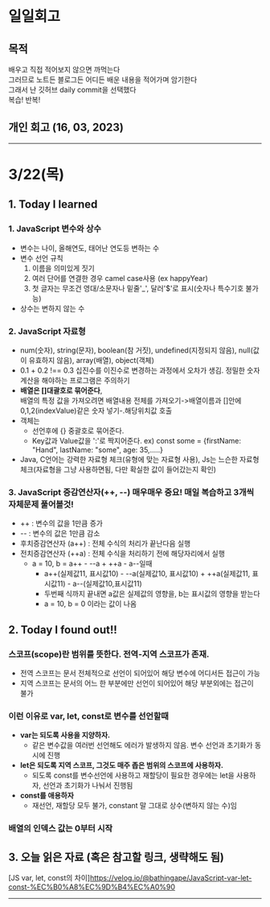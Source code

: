 # 일일회고

## 목적
배우고 직접 적어보지 않으면 까먹는다   
그러므로 노트든 블로그든 어디든 배운 내용을 적어가며 암기한다   
그래서 난 깃허브 daily commit을 선택했다   
복습! 반복!

## 개인 회고 (16, 03, 2023)

- - - -
# 3/22(목)

## 1. Today I learned
### 1. JavaScript 변수와 상수
 * 변수는 나이, 올해연도, 태어난 연도등 변하는 수
 * 변수 선언 규칙
    1. 이름을 의미있게 짓기
    2. 여러 단어를 연결한 경우 camel case사용 (ex happyYear)
    3. 첫 글자는 무조건 영대/소문자나 밑줄'\_', 달러'$'로 표시(숫자나 특수기호 불가능)
 * 상수는 변하지 않는 수

### 2. JavaScript 자료형
 * num(숫자), string(문자), boolean(참 거짓), undefined(지정되지 않음), null(값이 유효하지 않음), array(배열), object(객체)
 * 0.1 + 0.2 !== 0.3 십진수를 이진수로 변경하는 과정에서 오차가 생김. 정밀한 숫자 계산을 해야하는 프로그램은 주의하기
 * **배열은 []대괄호로 묶어준다**, <br>배열의 특정 값을 가져오려면 배열내용 전체를 가져오기->배열이름과 []안에 0,1,2(indexValue)같은 숫자 넣기-.해당위치값 호출
 * 객체는
    * 선언후에 {} 중괄호로 묶어준다.
    * Key값과 Value값을 ':'로 짝지어준다. ex) const some = {firstName: "Hand", lastName: "some", age: 35,.....}
 * Java, C언어는 강력한 자료형 체크(유형에 맞는 자료형 사용), Js는 느슨한 자료형 체크(자료형을 그냥 사용하면됨, 다만 확실한 값이 들어갔는지 확인)

### 3. JavaScript 증감연산자(++, --) 매우매우 중요! 매일 복습하고 3개씩 자체문제 풀어볼것!
 * ++ : 변수의 값을 1만큼 증가
 * -- : 변수의 값은 1만큼 감소
 * 후치증감연산자 (a++) : 전체 수식의 처리가 끝난다음 실행
 * 전치증감연산자 (++a) : 전체 수식을 처리하기 전에 해당자리에서 실행
     * a = 10, b = a++ - --a + ++a - a--일때
       * a++(실제값11, 표시값10) - --a(실제값10, 표시값10) + ++a(실제값11, 표시값11) - a--(실제값10,표시값11)
       * 두번째 식까지 끝내면 a값은 실제값의 영향을, b는 표시값의 영향을 받는다
       * a = 10, b = 0 이라는 값이 나옴

## 2. Today I found out!!<br>
### 스코프(scope)란 범위를 뜻한다. 전역-지역 스코프가 존재.
  *  전역 스코프는 문서 전체적으로 선언이 되어있어 해당 변수에 어디서든 접근이 가능
  *  지역 스코프는 문서의 어느 한 부분에만 선언이 되어있어 해당 부분외에는 접근이 불가
### 이런 이유로 var, let, const로 변수를 선언할때
  * **var는 되도록 사용을 지양하자.**
     * 같은 변수값을 여러번 선언해도 에러가 발생하지 않음. 변수 선언과 초기화가 동시에 진행
  * **let은 되도록 지역 스코프, 그것도 매주 좁은 범위의 스코프에 사용하자.**
     * 되도록 const를 변수선언에 사용하고 재할당이 필요한 경우에는 let을 사용하자, 선언과 초기화가 나눠서 진행됨
  * **const를 애용하자**
     * 재선언, 재할당 모두 불가, constant 말 그대로 상수(변하지 않는 수)임
### 배열의 인덱스 값는 0부터 시작

## 3. 오늘 읽은 자료 (혹은 참고할 링크, 생략해도 됨)
[JS var, let, const의 차이]https://velog.io/@bathingape/JavaScript-var-let-const-%EC%B0%A8%EC%9D%B4%EC%A0%90

- - - -
